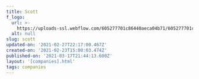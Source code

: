 ```yaml
---
title: Scott
f_logo:
  url: >-
    https://uploads-ssl.webflow.com/605277701c86440aeca04b71/605277701c86443e97a04c91_scott.png
  alt: null
slug: scott
updated-on: '2021-02-27T22:17:00.467Z'
created-on: '2021-02-23T15:00:03.474Z'
published-on: '2021-03-17T21:44:13.600Z'
layout: '[companies].html'
tags: companies
---
```




